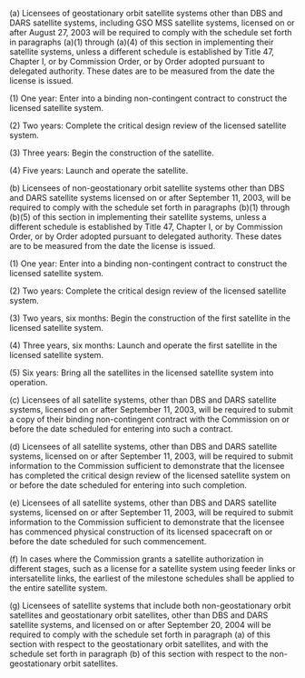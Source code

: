 (a) Licensees of geostationary orbit satellite systems other than DBS and DARS satellite systems, including GSO MSS satellite systems, licensed on or after August 27, 2003 will be required to comply with the schedule set forth in paragraphs (a)(1) through (a)(4) of this section in implementing their satellite systems, unless a different schedule is established by Title 47, Chapter I, or by Commission Order, or by Order adopted pursuant to delegated authority. These dates are to be measured from the date the license is issued.

(1) One year: Enter into a binding non-contingent contract to construct the licensed satellite system.

(2) Two years: Complete the critical design review of the licensed satellite system.

(3) Three years: Begin the construction of the satellite.

(4) Five years: Launch and operate the satellite.
                

(b) Licensees of non-geostationary orbit satellite systems other than DBS and DARS satellite systems licensed on or after September 11, 2003, will be required to comply with the schedule set forth in paragraphs (b)(1) through (b)(5) of this section in implementing their satellite systems, unless a different schedule is established by Title 47, Chapter I, or by Commission Order, or by Order adopted pursuant to delegated authority. These dates are to be measured from the date the license is issued.

(1) One year: Enter into a binding non-contingent contract to construct the licensed satellite system.

(2) Two years: Complete the critical design review of the licensed satellite system.

(3) Two years, six months: Begin the construction of the first satellite in the licensed satellite system.

(4) Three years, six months: Launch and operate the first satellite in the licensed satellite system.

(5) Six years: Bring all the satellites in the licensed satellite system into operation.

(c) Licensees of all satellite systems, other than DBS and DARS satellite systems, licensed on or after September 11, 2003, will be required to submit a copy of their binding non-contingent contract with the Commission on or before the date scheduled for entering into such a contract.

(d) Licensees of all satellite systems, other than DBS and DARS satellite systems, licensed on or after September 11, 2003, will be required to submit information to the Commission sufficient to demonstrate that the licensee has completed the critical design review of the licensed satellite system on or before the date scheduled for entering into such completion.

(e) Licensees of all satellite systems, other than DBS and DARS satellite systems, licensed on or after September 11, 2003, will be required to submit information to the Commission sufficient to demonstrate that the licensee has commenced physical construction of its licensed spacecraft on or before the date scheduled for such commencement.

(f) In cases where the Commission grants a satellite authorization in different stages, such as a license for a satellite system using feeder links or intersatellite links, the earliest of the milestone schedules shall be applied to the entire satellite system.

(g) Licensees of satellite systems that include both non-geostationary orbit satellites and geostationary orbit satellites, other than DBS and DARS satellite systems, and licensed on or after September 20, 2004 will be required to comply with the schedule set forth in paragraph (a) of this section with respect to the geostationary orbit satellites, and with the schedule set forth in paragraph (b) of this section with respect to the non-geostationary orbit satellites.


